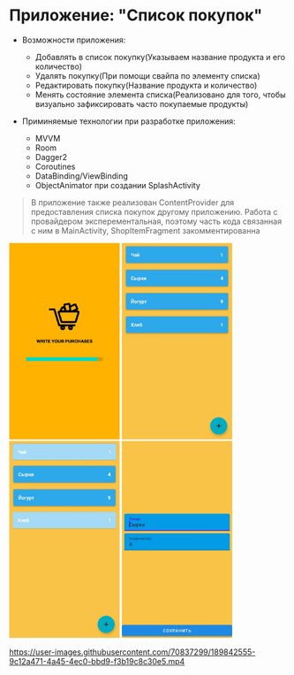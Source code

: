 # Приложение: "Список покупок" 
* Возможности приложения:
  * Добавлять в список покупку(Указываем название продукта и его количество)
  * Удалять покупку(При помощи свайпа по элементу списка)
  * Редактировать покупку(Название продукта и количество)
  * Менять состояние элемента списка(Реализовано для того, чтобы визуально зафиксировать часто покупаемые продукты)
  
* Приминяемые технологии при разработке приложения:
  * MVVM
  * Room
  * Dagger2
  * Coroutines
  * DataBinding/ViewBinding
  * ObjectAnimator при создании SplashActivity
  
 >В приложение также реализован ContentProvider для предоставления списка покупок другому приложению.
 >Работа с провайдером эксперементальная, поэтому часть кода связанная с ним в MainActivity, ShopItemFragment закомментированна
  
<img src= "https://github.com/evgenkr47/ShoppingList/raw/DomainPart/img/shoplist1.jpg" width="200" /> <img src= "https://github.com/evgenkr47/ShoppingList/raw/DomainPart/img/shoplist2.jpg" width="200" /> <img src= "https://github.com/evgenkr47/ShoppingList/raw/DomainPart/img/shoplist3.jpg" width="200" /> <img src= "https://github.com/evgenkr47/ShoppingList/raw/DomainPart/img/shoplist4.jpg" width="200" />




https://user-images.githubusercontent.com/70837299/189842555-9c12a471-4a45-4ec0-bbd9-f3b19c8c30e5.mp4




  


 
